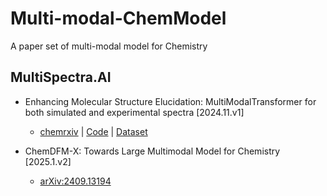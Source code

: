 # Multi-modal-ChemModel
A paper set of multi-modal model for Chemistry
## MultiSpectra.AI
- Enhancing Molecular Structure Elucidation: MultiModalTransformer for both simulated and experimental spectra [2024.11.v1]
    - [chemrxiv](https://chemrxiv.org/engage/chemrxiv/article-details/67339b2df9980725cff94c52) | [Code](https://github.com/enterprises/AstraZeneca-EMS/sso?return_to=https%3A%2F%2Fgithub.com%2Fknlr326_azu%2FMultiModalTransformer) | [Dataset](https://github.com/enterprises/AstraZeneca-EMS/sso?return_to=https%3A%2F%2Fgithub.com%2Fknlr326_azu%2FMultiModalTransformer)

- ChemDFM-X: Towards Large Multimodal Model for Chemistry [2025.1.v2]
    - [arXiv:2409.13194](https://arxiv.org/abs/2409.13194) 